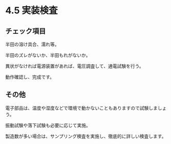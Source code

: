 # 4.5 実装検査

## チェック項目

半田の溶け具合、濡れ等。

半田のズレがないか、半田もれがないか。

異状がなければ電源装置があれば、電圧調査して、通電試験を行う。

動作確認し、完成です。

## その他

電子部品は、温度や湿度などで環境で動かないこともありますので試験しましょう。

振動試験や落下試験も必要に応じて実施。

製造数が多い場合は、サンプリング検査を実施し、徹底的に詳しい検査します。
